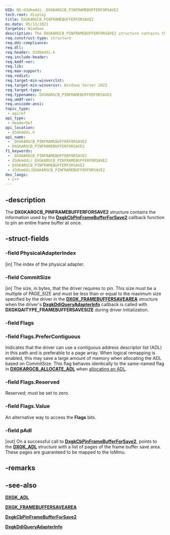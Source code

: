 ```yaml
---
UID: NS:d3dkmddi._DXGKARGCB_PINFRAMEBUFFERFORSAVE2
tech.root: display
title: DXGKARGCB_PINFRAMEBUFFERFORSAVE2
ms.date: 05/13/2021
targetos: Windows
description: The DXGKARGCB_PINFRAMEBUFFERFORSAVE2 structure contains the information used by the DxgkCbPinFrameBufferForSave2 callback function to pin an entire frame buffer at once.
req.construct-type: structure
req.ddi-compliance: 
req.dll: 
req.header: d3dkmddi.h
req.include-header: 
req.kmdf-ver: 
req.lib: 
req.max-support: 
req.redist: 
req.target-min-winverclnt: 
req.target-min-winversvr: Windows Server 2022
req.target-type: 
req.typenames: DXGKARGCB_PINFRAMEBUFFERFORSAVE2
req.umdf-ver: 
req.unicode-ansi: 
topic_type:
 - apiref
api_type:
 - HeaderDef
api_location:
 - d3dkmddi.h
api_name:
 - _DXGKARGCB_PINFRAMEBUFFERFORSAVE2
 - DXGKARGCB_PINFRAMEBUFFERFORSAVE2
f1_keywords:
 - _DXGKARGCB_PINFRAMEBUFFERFORSAVE2
 - d3dkmddi/_DXGKARGCB_PINFRAMEBUFFERFORSAVE2
 - DXGKARGCB_PINFRAMEBUFFERFORSAVE2
 - d3dkmddi/DXGKARGCB_PINFRAMEBUFFERFORSAVE2
dev_langs:
 - c++
---
```


## -description

The **DXGKARGCB_PINFRAMEBUFFERFORSAVE2** structure contains the information used by the [**DxgkCbPinFrameBufferForSave2**](nc-d3dkmddi-dxgkcb_pinframebufferforsave2.md) callback function to pin an entire frame buffer at once.

## -struct-fields

### -field PhysicalAdapterIndex

[in] The index of the physical adapter.

### -field CommitSize

[in] The size, in bytes, that the driver requires to pin. This size must be a multiple of PAGE_SIZE and must be less than or equal to the maximum size specified by the driver in the [**DXGK_FRAMEBUFFERSAVEAREA**](ns-d3dkmddi-_dxgk_framebuffersavearea.md) structure when the driver's [**DxgkDdiQueryAdapterInfo**](nc-d3dkmddi-dxgkddi_queryadapterinfo.md) callback is called with **DXGKQAITYPE_FRAMEBUFFERSAVESIZE** during driver initialization.

### -field Flags

### -field Flags.PreferContiguous

Indicates that the driver can use a contiguous address descriptor list (ADL) in this path and is preferable to a page array. When logical remapping is enabled, this may save a large amount of memory when allocating the ADL based on CommitSize. This flag behaves identically to the same-named flag in [**DXGKARGCB_ALLOCATE_ADL**](ns-d3dkmddi-dxgkargcb_allocate_adl.md) when [allocating an ADL](nc-d3dkmddi-dxgkcb_allocateadl.md).

### -field Flags.Reserved

Reserved; must be set to zero.

### -field Flags.Value

An alternative way to access the **Flags** bits.

### -field pAdl

[out] On a successful call to [**DxgkCbPinFrameBufferForSave2**](nc-d3dkmddi-dxgkcb_pinframebufferforsave2.md), points to the [**DXGK_ADL**](ns-d3dkmddi-dxgk_adl.md) structure with a list of pages of the frame buffer save area. These pages are guaranteed to be mapped to the IoMmu.

## -remarks

## -see-also

[**DXGK_ADL**](ns-d3dkmddi-dxgk_adl.md)

[**DXGK_FRAMEBUFFERSAVEAREA**](ns-d3dkmddi-_dxgk_framebuffersavearea.md)

[**DxgkCbPinFrameBufferForSave2**](nc-d3dkmddi-dxgkcb_pinframebufferforsave2.md)

[**DxgkDdiQueryAdapterInfo**](nc-d3dkmddi-dxgkddi_queryadapterinfo.md)
